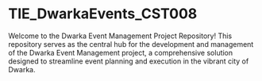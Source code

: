 # TIE_DwarkaEvents_CST008
Welcome to the Dwarka Event Management Project Repository! This repository serves as the central hub for the development and management of the Dwarka Event Management project, a comprehensive solution designed to streamline event planning and execution in the vibrant city of Dwarka.
